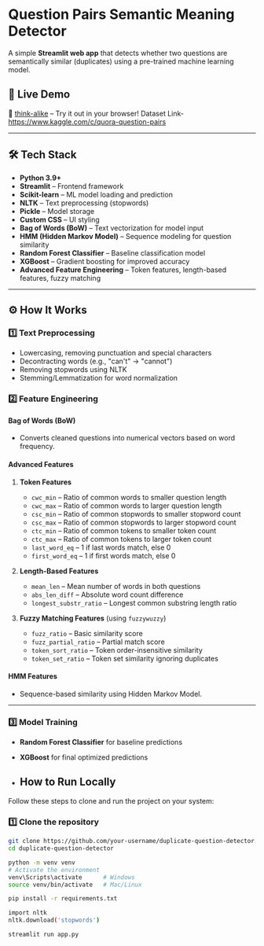 # Question Pairs Semantic Meaning Detector

A simple **Streamlit web app** that detects whether two questions are semantically similar (duplicates) using a pre-trained machine learning model.

## 🚀 Live Demo
🔗 [think-alike](https://think-alike.streamlit.app/) – Try it out in your browser!
Dataset Link- https://www.kaggle.com/c/quora-question-pairs

---

## 🛠 Tech Stack
- **Python 3.9+**
- **Streamlit** – Frontend framework
- **Scikit-learn** – ML model loading and prediction
- **NLTK** – Text preprocessing (stopwords)
- **Pickle** – Model storage
- **Custom CSS** – UI styling
- **Bag of Words (BoW)** – Text vectorization for model input
- **HMM (Hidden Markov Model)** – Sequence modeling for question similarity
- **Random Forest Classifier** – Baseline classification model
- **XGBoost** – Gradient boosting for improved accuracy
- **Advanced Feature Engineering** – Token features, length-based features, fuzzy matching

---

## ⚙️ How It Works

### 1️⃣ Text Preprocessing
- Lowercasing, removing punctuation and special characters  
- Decontracting words (e.g., "can't" → "cannot")  
- Removing stopwords using NLTK  
- Stemming/Lemmatization for word normalization  

### 2️⃣ Feature Engineering
#### **Bag of Words (BoW)**
- Converts cleaned questions into numerical vectors based on word frequency.  

#### **Advanced Features**
1. **Token Features**
   - `cwc_min` – Ratio of common words to smaller question length  
   - `cwc_max` – Ratio of common words to larger question length  
   - `csc_min` – Ratio of common stopwords to smaller stopword count  
   - `csc_max` – Ratio of common stopwords to larger stopword count  
   - `ctc_min` – Ratio of common tokens to smaller token count  
   - `ctc_max` – Ratio of common tokens to larger token count  
   - `last_word_eq` – 1 if last words match, else 0  
   - `first_word_eq` – 1 if first words match, else 0  

2. **Length-Based Features**
   - `mean_len` – Mean number of words in both questions  
   - `abs_len_diff` – Absolute word count difference  
   - `longest_substr_ratio` – Longest common substring length ratio  

3. **Fuzzy Matching Features** (using `fuzzywuzzy`)
   - `fuzz_ratio` – Basic similarity score  
   - `fuzz_partial_ratio` – Partial match score  
   - `token_sort_ratio` – Token order-insensitive similarity  
   - `token_set_ratio` – Token set similarity ignoring duplicates  

#### **HMM Features**
- Sequence-based similarity using Hidden Markov Model.  

---

### 3️⃣ Model Training
- **Random Forest Classifier** for baseline predictions  
- **XGBoost** for final optimized predictions  

- ##  How to Run Locally

Follow these steps to clone and run the project on your system:

### 1️⃣ Clone the repository
```bash
git clone https://github.com/your-username/duplicate-question-detector.git
cd duplicate-question-detector

python -m venv venv
# Activate the environment
venv\Scripts\activate      # Windows
source venv/bin/activate   # Mac/Linux

pip install -r requirements.txt

import nltk
nltk.download('stopwords')

streamlit run app.py


